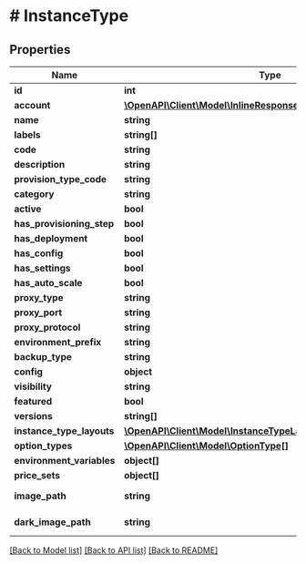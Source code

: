 # # InstanceType

## Properties

Name | Type | Description | Notes
------------ | ------------- | ------------- | -------------
**id** | **int** |  | [optional]
**account** | [**\OpenAPI\Client\Model\InlineResponse20040AppDeployInstance**](InlineResponse20040AppDeployInstance.md) |  | [optional]
**name** | **string** |  | [optional]
**labels** | **string[]** |  | [optional]
**code** | **string** |  | [optional]
**description** | **string** |  | [optional]
**provision_type_code** | **string** |  | [optional]
**category** | **string** |  | [optional]
**active** | **bool** |  | [optional]
**has_provisioning_step** | **bool** |  | [optional]
**has_deployment** | **bool** |  | [optional]
**has_config** | **bool** |  | [optional]
**has_settings** | **bool** |  | [optional]
**has_auto_scale** | **bool** |  | [optional]
**proxy_type** | **string** |  | [optional]
**proxy_port** | **string** |  | [optional]
**proxy_protocol** | **string** |  | [optional]
**environment_prefix** | **string** |  | [optional]
**backup_type** | **string** |  | [optional]
**config** | **object** |  | [optional]
**visibility** | **string** |  | [optional]
**featured** | **bool** |  | [optional]
**versions** | **string[]** |  | [optional]
**instance_type_layouts** | [**\OpenAPI\Client\Model\InstanceTypeLayout[]**](InstanceTypeLayout.md) |  | [optional]
**option_types** | [**\OpenAPI\Client\Model\OptionType[]**](OptionType.md) |  | [optional]
**environment_variables** | **object[]** |  | [optional]
**price_sets** | **object[]** |  | [optional]
**image_path** | **string** | Logo image URL | [optional]
**dark_image_path** | **string** | Dark logo image URL | [optional]

[[Back to Model list]](../../README.md#models) [[Back to API list]](../../README.md#endpoints) [[Back to README]](../../README.md)
